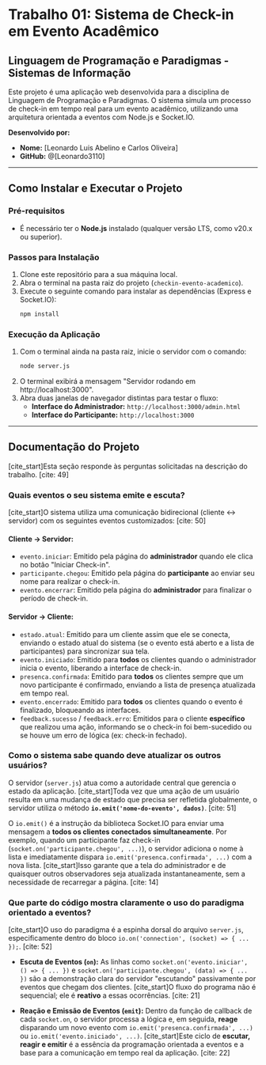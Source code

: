 # Trabalho 01: Sistema de Check-in em Evento Acadêmico

## Linguagem de Programação e Paradigmas - Sistemas de Informação

Este projeto é uma aplicação web desenvolvida para a disciplina de Linguagem de Programação e Paradigmas. O sistema simula um processo de check-in em tempo real para um evento acadêmico, utilizando uma arquitetura orientada a eventos com Node.js e Socket.IO.

**Desenvolvido por:**
- **Nome:** [Leonardo Luis Abelino e Carlos Oliveira]
- **GitHub:** @[Leonardo3110]

---

## Como Instalar e Executar o Projeto

### Pré-requisitos
- É necessário ter o **Node.js** instalado (qualquer versão LTS, como v20.x ou superior).

### Passos para Instalação
1.  Clone este repositório para a sua máquina local.
2.  Abra o terminal na pasta raiz do projeto (`checkin-evento-academico`).
3.  Execute o seguinte comando para instalar as dependências (Express e Socket.IO):
    ```bash
    npm install
    ```

### Execução da Aplicação
1.  Com o terminal ainda na pasta raiz, inicie o servidor com o comando:
    ```bash
    node server.js
    ```
2.  O terminal exibirá a mensagem "Servidor rodando em http://localhost:3000".
3.  Abra duas janelas de navegador distintas para testar o fluxo:
    - **Interface do Administrador:** `http://localhost:3000/admin.html`
    - **Interface do Participante:** `http://localhost:3000`

---

## Documentação do Projeto

[cite_start]Esta seção responde às perguntas solicitadas na descrição do trabalho. [cite: 49]

### Quais eventos o seu sistema emite e escuta?

[cite_start]O sistema utiliza uma comunicação bidirecional (cliente ↔ servidor) com os seguintes eventos customizados: [cite: 50]

#### **Cliente → Servidor:**
* `evento.iniciar`: Emitido pela página do **administrador** quando ele clica no botão "Iniciar Check-in".
* `participante.chegou`: Emitido pela página do **participante** ao enviar seu nome para realizar o check-in.
* `evento.encerrar`: Emitido pela página do **administrador** para finalizar o período de check-in.

#### **Servidor → Cliente:**
* `estado.atual`: Emitido para um cliente assim que ele se conecta, enviando o estado atual do sistema (se o evento está aberto e a lista de participantes) para sincronizar sua tela.
* `evento.iniciado`: Emitido para **todos** os clientes quando o administrador inicia o evento, liberando a interface de check-in.
* `presenca.confirmada`: Emitido para **todos** os clientes sempre que um novo participante é confirmado, enviando a lista de presença atualizada em tempo real.
* `evento.encerrado`: Emitido para **todos** os clientes quando o evento é finalizado, bloqueando as interfaces.
* `feedback.sucesso` / `feedback.erro`: Emitidos para o cliente **específico** que realizou uma ação, informando se o check-in foi bem-sucedido ou se houve um erro de lógica (ex: check-in fechado).

### Como o sistema sabe quando deve atualizar os outros usuários?

O servidor (`server.js`) atua como a autoridade central que gerencia o estado da aplicação. [cite_start]Toda vez que uma ação de um usuário resulta em uma mudança de estado que precisa ser refletida globalmente, o servidor utiliza o método **`io.emit('nome-do-evento', dados)`**. [cite: 51]

O `io.emit()` é a instrução da biblioteca Socket.IO para enviar uma mensagem a **todos os clientes conectados simultaneamente**. Por exemplo, quando um participante faz check-in (`socket.on('participante.chegou', ...)`), o servidor adiciona o nome à lista e imediatamente dispara `io.emit('presenca.confirmada', ...)` com a nova lista. [cite_start]Isso garante que a tela do administrador e de quaisquer outros observadores seja atualizada instantaneamente, sem a necessidade de recarregar a página. [cite: 14]

### Que parte do código mostra claramente o uso do paradigma orientado a eventos?

[cite_start]O uso do paradigma é a espinha dorsal do arquivo `server.js`, especificamente dentro do bloco `io.on('connection', (socket) => { ... });`. [cite: 52]

* **Escuta de Eventos (`on`):** As linhas como `socket.on('evento.iniciar', () => { ... })` e `socket.on('participante.chegou', (data) => { ... })` são a demonstração clara do servidor "escutando" passivamente por eventos que chegam dos clientes. [cite_start]O fluxo do programa não é sequencial; ele é **reativo** a essas ocorrências. [cite: 21]

* **Reação e Emissão de Eventos (`emit`):** Dentro da função de callback de cada `socket.on`, o servidor processa a lógica e, em seguida, **reage** disparando um novo evento com `io.emit('presenca.confirmada', ...)` ou `io.emit('evento.iniciado', ...)`. [cite_start]Este ciclo de **escutar, reagir e emitir** é a essência da programação orientada a eventos e a base para a comunicação em tempo real da aplicação. [cite: 22]